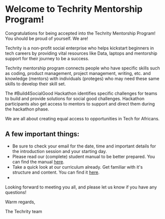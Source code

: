 # Welcome to Techrity Mentorship Program!

Congratulations for being accepted into the Techrity Mentorship Program! You should be proud of yourself. We are!

Techrity is a non-profit social enterprise who helps kickstart beginners in tech careers by providing vital resources like Data, laptops and mentorship support for their journey to be a success. 

Techrity mentorship program connects people who have specific skills such as coding, product management, project management, writing, etc. and knowledge (mentors) with individuals (proteges) who may need these same skills to develop their skill set.

The #Build4SocialGood Hackathon identifies specific challenges for teams to build and provide solutions for social good challenges. Hackathon participants also get access to mentors to support and direct them during the hackathon phase.

We are all about creating equal access to opportunities in Tech for Africans.


## A few important things:

- Be sure to check your email for the date, time and important details for the introduction session and your starting day.
- Please read our (complete) student manual to be better prepared. You can find the manual [here](https://github.com/techrityorg/culture/blob/main/manual.md).
- Take a quick look at our curriculum already. Get familiar with it's structure and content. You can find it [here](http://www.github.com/techrityorg/curriculum).
- 

Looking forward to meeting you all, and please let us know if you have any questions!

Warm regards,

The Techrity team
